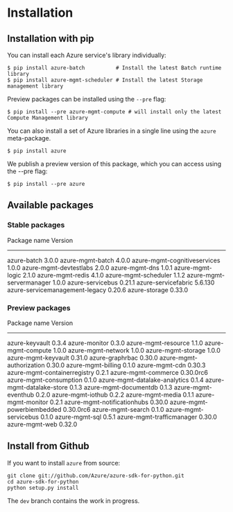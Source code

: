 Installation
============

Installation with pip
---------------------

You can install each Azure service's library individually:

``` {.sourceCode .console}
$ pip install azure-batch          # Install the latest Batch runtime library
$ pip install azure-mgmt-scheduler # Install the latest Storage management library
```

Preview packages can be installed using the `--pre` flag:

``` {.sourceCode .console}
$ pip install --pre azure-mgmt-compute # will install only the latest Compute Management library
```

You can also install a set of Azure libraries in a single line using the
`azure` meta-package.

``` {.sourceCode .console}
$ pip install azure
```

We publish a preview version of this package, which you can access using
the --pre flag:

``` {.sourceCode .console}
$ pip install --pre azure
```

Available packages
------------------

### Stable packages

  Package name                     Version
  -------------------------------- ---------
  azure-batch                      3.0.0
  azure-mgmt-batch                 4.0.0
  azure-mgmt-cognitiveservices     1.0.0
  azure-mgmt-devtestlabs           2.0.0
  azure-mgmt-dns                   1.0.1
  azure-mgmt-logic                 2.1.0
  azure-mgmt-redis                 4.1.0
  azure-mgmt-scheduler             1.1.2
  azure-mgmt-servermanager         1.0.0
  azure-servicebus                 0.21.1
  azure-servicefabric              5.6.130
  azure-servicemanagement-legacy   0.20.6
  azure-storage                    0.33.0

### Preview packages

  Package name                    Version
  ------------------------------- -----------
  azure-keyvault                  0.3.4
  azure-monitor                   0.3.0
  azure-mgmt-resource             1.1.0
  azure-mgmt-compute              1.0.0
  azure-mgmt-network              1.0.0
  azure-mgmt-storage              1.0.0
  azure-mgmt-keyvault             0.31.0
  azure-graphrbac                 0.30.0
  azure-mgmt-authorization        0.30.0
  azure-mgmt-billing              0.1.0
  azure-mgmt-cdn                  0.30.3
  azure-mgmt-containerregistry    0.2.1
  azure-mgmt-commerce             0.30.0rc6
  azure-mgmt-consumption          0.1.0
  azure-mgmt-datalake-analytics   0.1.4
  azure-mgmt-datalake-store       0.1.3
  azure-mgmt-documentdb           0.1.3
  azure-mgmt-eventhub             0.2.0
  azure-mgmt-iothub               0.2.2
  azure-mgmt-media                0.1.1
  azure-mgmt-monitor              0.2.1
  azure-mgmt-notificationhubs     0.30.0
  azure-mgmt-powerbiembedded      0.30.0rc6
  azure-mgmt-search               0.1.0
  azure-mgmt-servicebus           0.1.0
  azure-mgmt-sql                  0.5.1
  azure-mgmt-trafficmanager       0.30.0
  azure-mgmt-web                  0.32.0

Install from Github
-------------------

If you want to install `azure` from source:

    git clone git://github.com/Azure/azure-sdk-for-python.git
    cd azure-sdk-for-python
    python setup.py install

The `dev` branch contains the work in progress.
